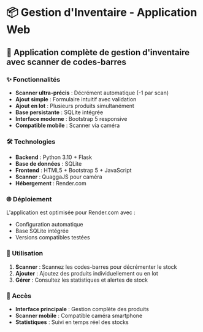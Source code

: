 # 📦 Gestion d'Inventaire - Application Web

## 🚀 Application complète de gestion d'inventaire avec scanner de codes-barres

### ✨ Fonctionnalités
- **Scanner ultra-précis** : Décrément automatique (-1 par scan)
- **Ajout simple** : Formulaire intuitif avec validation
- **Ajout en lot** : Plusieurs produits simultanément
- **Base persistante** : SQLite intégrée
- **Interface moderne** : Bootstrap 5 responsive
- **Compatible mobile** : Scanner via caméra

### 🛠️ Technologies
- **Backend** : Python 3.10 + Flask
- **Base de données** : SQLite
- **Frontend** : HTML5 + Bootstrap 5 + JavaScript
- **Scanner** : QuaggaJS pour caméra
- **Hébergement** : Render.com

### 🌐 Déploiement
L'application est optimisée pour Render.com avec :
- Configuration automatique
- Base SQLite intégrée
- Versions compatibles testées

### 📱 Utilisation
1. **Scanner** : Scannez les codes-barres pour décrémenter le stock
2. **Ajouter** : Ajoutez des produits individuellement ou en lot
3. **Gérer** : Consultez les statistiques et alertes de stock

### 🎯 Accès
- **Interface principale** : Gestion complète des produits
- **Scanner mobile** : Compatible caméra smartphone
- **Statistiques** : Suivi en temps réel des stocks
